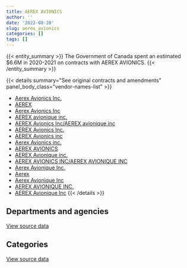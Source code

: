```yaml
---
title: AEREX AVIONICS
author: ''
date: '2022-08-20'
slug: aerex_avionics
categories: []
tags: []
---
```


<script src="/rmarkdown-libs/htmlwidgets/htmlwidgets.js"></script>
<link href="/rmarkdown-libs/datatables-css/datatables-crosstalk.css" rel="stylesheet" />
<script src="/rmarkdown-libs/datatables-binding/datatables.js"></script>
<script src="/rmarkdown-libs/jquery/jquery-3.6.0.min.js"></script>
<link href="/rmarkdown-libs/dt-core-bootstrap/css/dataTables.bootstrap.min.css" rel="stylesheet" />
<link href="/rmarkdown-libs/dt-core-bootstrap/css/dataTables.bootstrap.extra.css" rel="stylesheet" />
<script src="/rmarkdown-libs/dt-core-bootstrap/js/jquery.dataTables.min.js"></script>
<script src="/rmarkdown-libs/dt-core-bootstrap/js/dataTables.bootstrap.min.js"></script>
<link href="/rmarkdown-libs/crosstalk/css/crosstalk.min.css" rel="stylesheet" />
<script src="/rmarkdown-libs/crosstalk/js/crosstalk.min.js"></script>
<script src="/rmarkdown-libs/htmlwidgets/htmlwidgets.js"></script>
<link href="/rmarkdown-libs/datatables-css/datatables-crosstalk.css" rel="stylesheet" />
<script src="/rmarkdown-libs/datatables-binding/datatables.js"></script>
<script src="/rmarkdown-libs/jquery/jquery-3.6.0.min.js"></script>
<link href="/rmarkdown-libs/dt-core-bootstrap/css/dataTables.bootstrap.min.css" rel="stylesheet" />
<link href="/rmarkdown-libs/dt-core-bootstrap/css/dataTables.bootstrap.extra.css" rel="stylesheet" />
<script src="/rmarkdown-libs/dt-core-bootstrap/js/jquery.dataTables.min.js"></script>
<script src="/rmarkdown-libs/dt-core-bootstrap/js/dataTables.bootstrap.min.js"></script>
<link href="/rmarkdown-libs/crosstalk/css/crosstalk.min.css" rel="stylesheet" />
<script src="/rmarkdown-libs/crosstalk/js/crosstalk.min.js"></script>

{{< entity_summary >}}
The Government of Canada spent an estimated \$6.6M in 2020-2021 on contracts with AEREX AVIONICS.
{{< /entity_summary >}}

{{< details summary="See original contracts and amendments" panel_body_class="vendor-names-list" >}}
- [Aerex Avionics Inc.](https://search.open.canada.ca/en/ct/?sort=contract_value_f%20desc&page=1&search_text=%22Aerex%20Avionics%20Inc.%22)
- [AEREX](https://search.open.canada.ca/en/ct/?sort=contract_value_f%20desc&page=1&search_text=%22AEREX%22)
- [Aerex Avionics Inc](https://search.open.canada.ca/en/ct/?sort=contract_value_f%20desc&page=1&search_text=%22Aerex%20Avionics%20Inc%22)
- [AEREX avionique inc.](https://search.open.canada.ca/en/ct/?sort=contract_value_f%20desc&page=1&search_text=%22AEREX%20avionique%20inc.%22)
- [AEREX Avionics Inc/AEREX avionique inc](https://search.open.canada.ca/en/ct/?sort=contract_value_f%20desc&page=1&search_text=%22AEREX%20Avionics%20Inc%2fAEREX%20avionique%20inc%22)
- [AEREX Avionics Inc.](https://search.open.canada.ca/en/ct/?sort=contract_value_f%20desc&page=1&search_text=%22AEREX%20Avionics%20Inc.%22)
- [AEREX Avionics inc](https://search.open.canada.ca/en/ct/?sort=contract_value_f%20desc&page=1&search_text=%22AEREX%20Avionics%20inc%22)
- [Aerex Avionics inc.](https://search.open.canada.ca/en/ct/?sort=contract_value_f%20desc&page=1&search_text=%22Aerex%20Avionics%20inc.%22)
- [AEREX AVIONICS](https://search.open.canada.ca/en/ct/?sort=contract_value_f%20desc&page=1&search_text=%22AEREX%20AVIONICS%22)
- [AEREX Avionique inc.](https://search.open.canada.ca/en/ct/?sort=contract_value_f%20desc&page=1&search_text=%22AEREX%20Avionique%20inc.%22)
- [AEREX AVIONICS INC/AEREX AVIONIQUE INC](https://search.open.canada.ca/en/ct/?sort=contract_value_f%20desc&page=1&search_text=%22AEREX%20AVIONICS%20INC%2fAEREX%20AVIONIQUE%20INC%22)
- [Aerex Avionique Inc.](https://search.open.canada.ca/en/ct/?sort=contract_value_f%20desc&page=1&search_text=%22Aerex%20Avionique%20Inc.%22)
- [Aerex](https://search.open.canada.ca/en/ct/?sort=contract_value_f%20desc&page=1&search_text=%22Aerex%22)
- [Aerex Avionique Inc](https://search.open.canada.ca/en/ct/?sort=contract_value_f%20desc&page=1&search_text=%22Aerex%20Avionique%20Inc%22)
- [AEREX AVIONIQUE INC.](https://search.open.canada.ca/en/ct/?sort=contract_value_f%20desc&page=1&search_text=%22AEREX%20AVIONIQUE%20INC.%22)
- [AEREX Avionique Inc](https://search.open.canada.ca/en/ct/?sort=contract_value_f%20desc&page=1&search_text=%22AEREX%20Avionique%20Inc%22)
{{< /details >}}

## Departments and agencies

<div id="htmlwidget-1" style="width:100%;height:auto;" class="datatables html-widget"></div>
<script type="application/json" data-for="htmlwidget-1">{"x":{"style":"bootstrap","filter":"none","vertical":false,"data":[["<a href=\"/departments/dnd-mdn/\">National Defence<\/a>"],[5828917.26],[5082669.77],[6134330.45],[6551592.74]],"container":"<table class=\"table table-striped table-hover row-border order-column display\">\n  <thead>\n    <tr>\n      <th>Department<\/th>\n      <th>2017-2018<\/th>\n      <th>2018-2019<\/th>\n      <th>2019-2020<\/th>\n      <th>2020-2021<\/th>\n    <\/tr>\n  <\/thead>\n<\/table>","options":{"order":[[4,"desc"]],"pageLength":10,"autoWidth":true,"columnDefs":[{"targets":1,"render":"function(data, type, row, meta) {\n    return type !== 'display' ? data : DTWidget.formatCurrency(data, \"$\", 2, 3, \",\", \".\", true, null);\n  }"},{"targets":2,"render":"function(data, type, row, meta) {\n    return type !== 'display' ? data : DTWidget.formatCurrency(data, \"$\", 2, 3, \",\", \".\", true, null);\n  }"},{"targets":3,"render":"function(data, type, row, meta) {\n    return type !== 'display' ? data : DTWidget.formatCurrency(data, \"$\", 2, 3, \",\", \".\", true, null);\n  }"},{"targets":4,"render":"function(data, type, row, meta) {\n    return type !== 'display' ? data : DTWidget.formatCurrency(data, \"$\", 2, 3, \",\", \".\", true, null);\n  }"},{"width":"16%","targets":[1,2,3,4]},{"className":"dt-right","targets":[1,2,3,4]}],"orderClasses":false}},"evals":["options.columnDefs.0.render","options.columnDefs.1.render","options.columnDefs.2.render","options.columnDefs.3.render"],"jsHooks":[]}</script>
<p class="text-right">
<a href="https://github.com/GoC-Spending/contracts-data/tree/main/data/out/vendors/aerex_avionics/summary_by_fiscal_year_by_department.csv" class="source-data-link btn btn-link">View source data</a>
</p>

## Categories

<div id="htmlwidget-2" style="width:100%;height:auto;" class="datatables html-widget"></div>
<script type="application/json" data-for="htmlwidget-2">{"x":{"style":"bootstrap","filter":"none","vertical":false,"data":[["<a href=\"/categories/1_facilities_and_construction/\">Facilities and construction<\/a>","<a href=\"/categories/11_defence/\">Defence<\/a>","<a href=\"/categories/6_industrial_products_and_services/\">Industrial products and services<\/a>"],[2396748.93,3432168.33,null],[2904399.31,2178270.46,null],[4185966.65,1934786.95,13576.85],[5388931.35,1156091.95,6569.45]],"container":"<table class=\"table table-striped table-hover row-border order-column display\">\n  <thead>\n    <tr>\n      <th>Category<\/th>\n      <th>2017-2018<\/th>\n      <th>2018-2019<\/th>\n      <th>2019-2020<\/th>\n      <th>2020-2021<\/th>\n    <\/tr>\n  <\/thead>\n<\/table>","options":{"order":[[4,"desc"]],"dom":"t","pageLength":30,"autoWidth":true,"columnDefs":[{"targets":1,"render":"function(data, type, row, meta) {\n    return type !== 'display' ? data : DTWidget.formatCurrency(data, \"$\", 2, 3, \",\", \".\", true, null);\n  }"},{"targets":2,"render":"function(data, type, row, meta) {\n    return type !== 'display' ? data : DTWidget.formatCurrency(data, \"$\", 2, 3, \",\", \".\", true, null);\n  }"},{"targets":3,"render":"function(data, type, row, meta) {\n    return type !== 'display' ? data : DTWidget.formatCurrency(data, \"$\", 2, 3, \",\", \".\", true, null);\n  }"},{"targets":4,"render":"function(data, type, row, meta) {\n    return type !== 'display' ? data : DTWidget.formatCurrency(data, \"$\", 2, 3, \",\", \".\", true, null);\n  }"},{"width":"16%","targets":[1,2,3,4]},{"className":"dt-right","targets":[1,2,3,4]}],"orderClasses":false,"lengthMenu":[10,25,30,50,100]}},"evals":["options.columnDefs.0.render","options.columnDefs.1.render","options.columnDefs.2.render","options.columnDefs.3.render"],"jsHooks":[]}</script>
<p class="text-right">
<a href="https://github.com/GoC-Spending/contracts-data/tree/main/data/out/vendors/aerex_avionics/summary_by_fiscal_year_by_category.csv" class="source-data-link btn btn-link">View source data</a>
</p>
